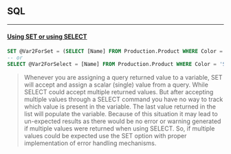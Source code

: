 ## SQL
---
#### [Using SET or using SELECT](https://www.mssqltips.com/sqlservertip/1888/when-to-use-set-vs-select-when-assigning-values-to-variables-in-sql-server/)
```sql
SET @Var2ForSet = (SELECT [Name] FROM Production.Product WHERE Color = 'Silver')
-- or
SELECT @Var2ForSelect = [Name] FROM Production.Product WHERE Color = 'Silver'
```
>Whenever you are assigning a query returned value to a variable, SET will accept and assign a scalar (single) value from a query. While SELECT could accept multiple returned values. But after accepting multiple values through a SELECT command you have no way to track which value is present in the variable. The last value returned in the list will populate the variable. Because of this situation it may lead to un-expected results as there would be no error or warning generated if multiple values were returned when using SELECT. So, if multiple values could be expected use the SET option with proper implementation of error handling mechanisms.